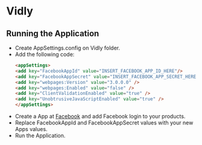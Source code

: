 # Vidly

## Running the Application

* Create AppSettings.config on Vidly folder.
* Add the following code: 
  ```html
  <appSettings>
  <add key="FacebookAppId" value="INSERT_FACEBOOK_APP_ID_HERE"/>
  <add key="FacebookAppSecret" value="INSERT_FACEBOOK_APP_SECRET_HERE"/>
  <add key="webpages:Version" value="3.0.0.0" />
  <add key="webpages:Enabled" value="false" />
  <add key="ClientValidationEnabled" value="true" />
  <add key="UnobtrusiveJavaScriptEnabled" value="true" />
  </appSettings>
  ```
* Create a App at [Facebook](https://developers.facebook.com) and add Facebook login to your products.
* Replace FacebookAppId and FacebookAppSecret values with your new Apps values.
* Run the Application.
